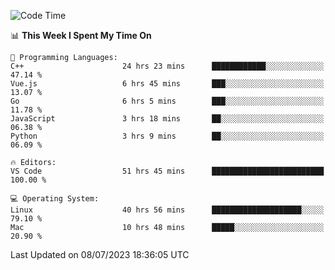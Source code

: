 
<!--START_SECTION:waka-->
![Code Time](http://img.shields.io/badge/Code%20Time-810%20hrs%2023%20mins-blue)

📊 **This Week I Spent My Time On** 

```text
💬 Programming Languages: 
C++                      24 hrs 23 mins      ████████████░░░░░░░░░░░░░   47.14 % 
Vue.js                   6 hrs 45 mins       ███░░░░░░░░░░░░░░░░░░░░░░   13.07 % 
Go                       6 hrs 5 mins        ███░░░░░░░░░░░░░░░░░░░░░░   11.78 % 
JavaScript               3 hrs 18 mins       ██░░░░░░░░░░░░░░░░░░░░░░░   06.38 % 
Python                   3 hrs 9 mins        ██░░░░░░░░░░░░░░░░░░░░░░░   06.09 % 

🔥 Editors: 
VS Code                  51 hrs 45 mins      █████████████████████████   100.00 % 

💻 Operating System: 
Linux                    40 hrs 56 mins      ████████████████████░░░░░   79.10 % 
Mac                      10 hrs 48 mins      █████░░░░░░░░░░░░░░░░░░░░   20.90 % 
```


 Last Updated on 08/07/2023 18:36:05 UTC
<!--END_SECTION:waka-->

